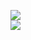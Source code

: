 [![](https://img.shields.io/badge/Made%20With-Github%20Spray-lightgrey.svg?style=for-the-badge&logo=github)](https://github.com/Annihil/github-spray#6451)  
[![](https://i.imgur.com/2DrTn0Z.gif)](https://github.com/Annihil/github-spray)